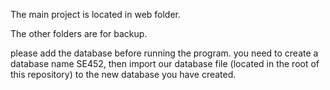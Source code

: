 The main project is located in web folder.

The other folders are for backup.
 
please add the database before running the program.
you need to create a database name SE452, then import our database file (located in the root of this repository) to the new database you have created.
